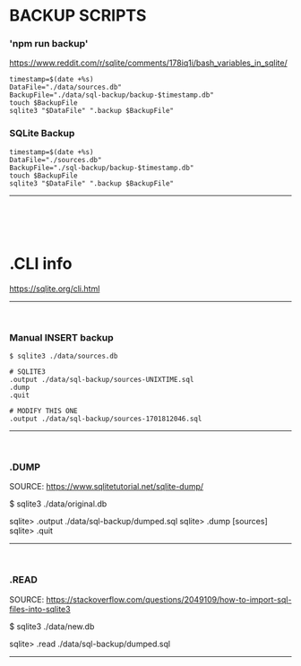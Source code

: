 
# BACKUP SCRIPTS


### 'npm run backup'
https://www.reddit.com/r/sqlite/comments/178iq1i/bash_variables_in_sqlite/
```
timestamp=$(date +%s)
DataFile="./data/sources.db"
BackupFile="./data/sql-backup/backup-$timestamp.db"
touch $BackupFile
sqlite3 "$DataFile" ".backup $BackupFile"
```


### SQLite Backup 
```
timestamp=$(date +%s)
DataFile="./sources.db"
BackupFile="./sql-backup/backup-$timestamp.db"
touch $BackupFile
sqlite3 "$DataFile" ".backup $BackupFile"
```




-----------------------------------------------------------------------------

<br>
<br>
<br>

# .CLI info

https://sqlite.org/cli.html

-----------------------------------------------------------------------------

<br>

### Manual INSERT backup

```
$ sqlite3 ./data/sources.db

# SQLITE3
.output ./data/sql-backup/sources-UNIXTIME.sql
.dump
.quit

# MODIFY THIS ONE
.output ./data/sql-backup/sources-1701812046.sql
```


-----------------------------------------------------------------------------
<br>

### .DUMP

SOURCE: https://www.sqlitetutorial.net/sqlite-dump/

$ sqlite3 ./data/original.db

sqlite> .output ./data/sql-backup/dumped.sql
sqlite> .dump [sources]
sqlite> .quit







-----------------------------------------------------------------------------
<br>

### .READ

SOURCE: https://stackoverflow.com/questions/2049109/how-to-import-sql-files-into-sqlite3

$ sqlite3 ./data/new.db

sqlite> .read ./data/sql-backup/dumped.sql







-----------------------------------------------------------------------------
